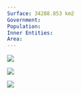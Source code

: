 ```yaml
---
Surface: 34288.853 km2
Government: 
Population: 
Inner Entities: 
Area:
---
```



![](https://i.imgur.com/JMvhQFl.png)


![](https://i.imgur.com/A1RoKMG.png)


![](https://i.imgur.com/lT59PCr.jpeg)
